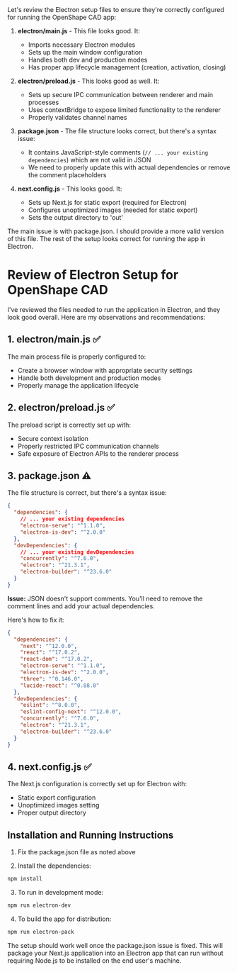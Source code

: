 <think>
Let's review the Electron setup files to ensure they're correctly configured for running the OpenShape CAD app:

1. **electron/main.js** - This file looks good. It:
   - Imports necessary Electron modules
   - Sets up the main window configuration
   - Handles both dev and production modes
   - Has proper app lifecycle management (creation, activation, closing)

2. **electron/preload.js** - This looks good as well. It:
   - Sets up secure IPC communication between renderer and main processes
   - Uses contextBridge to expose limited functionality to the renderer
   - Properly validates channel names

3. **package.json** - The file structure looks correct, but there's a syntax issue:
   - It contains JavaScript-style comments (`// ... your existing dependencies`) which are not valid in JSON
   - We need to properly update this with actual dependencies or remove the comment placeholders

4. **next.config.js** - This looks good. It:
   - Sets up Next.js for static export (required for Electron)
   - Configures unoptimized images (needed for static export)
   - Sets the output directory to 'out'

The main issue is with package.json. I should provide a more valid version of this file. The rest of the setup looks correct for running the app in Electron.
</think>

# Review of Electron Setup for OpenShape CAD

I've reviewed the files needed to run the application in Electron, and they look good overall. Here are my observations and recommendations:

## 1. electron/main.js ✅
The main process file is properly configured to:
- Create a browser window with appropriate security settings
- Handle both development and production modes
- Properly manage the application lifecycle

## 2. electron/preload.js ✅
The preload script is correctly set up with:
- Secure context isolation
- Properly restricted IPC communication channels
- Safe exposure of Electron APIs to the renderer process

## 3. package.json ⚠️
The file structure is correct, but there's a syntax issue:

```javascript:package.json
{
  "dependencies": {
    // ... your existing dependencies
    "electron-serve": "^1.1.0",
    "electron-is-dev": "^2.0.0"
  },
  "devDependencies": {
    // ... your existing devDependencies
    "concurrently": "^7.6.0",
    "electron": "^21.3.1",
    "electron-builder": "^23.6.0"
  }
}
```

**Issue:** JSON doesn't support comments. You'll need to remove the comment lines and add your actual dependencies.

Here's how to fix it:

```json:package.json
{
  "dependencies": {
    "next": "^12.0.0",
    "react": "^17.0.2",
    "react-dom": "^17.0.2",
    "electron-serve": "^1.1.0",
    "electron-is-dev": "^2.0.0",
    "three": "^0.146.0",
    "lucide-react": "^0.88.0"
  },
  "devDependencies": {
    "eslint": "^8.0.0",
    "eslint-config-next": "^12.0.0",
    "concurrently": "^7.6.0",
    "electron": "^21.3.1",
    "electron-builder": "^23.6.0"
  }
}
```

## 4. next.config.js ✅
The Next.js configuration is correctly set up for Electron with:
- Static export configuration
- Unoptimized images setting
- Proper output directory

## Installation and Running Instructions

1. Fix the package.json file as noted above

2. Install the dependencies:
```bash
npm install
```

3. To run in development mode:
```bash
npm run electron-dev
```

4. To build the app for distribution:
```bash
npm run electron-pack
```

The setup should work well once the package.json issue is fixed. This will package your Next.js application into an Electron app that can run without requiring Node.js to be installed on the end user's machine.
